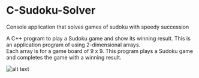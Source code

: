 # C-Sudoku-Solver
Console application that solves games of sudoku with speedy succession

A C++ program to play a Sudoku game and show its winning result. 
This is an application program of using 2-dimensional arrays.  
Each array is for a game board of 9 x 9. This program plays a Sudoku game and completes the game with a winning result. 

![alt text](https://raw.githubusercontent.com/JoseOr1j/C-Sudoku-Solver/blob/master/sudoku1.PNG)

